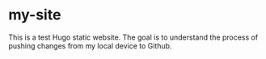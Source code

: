 # my-site
This is a test Hugo static website. The goal is to understand the process of pushing changes from my local device to Github.
